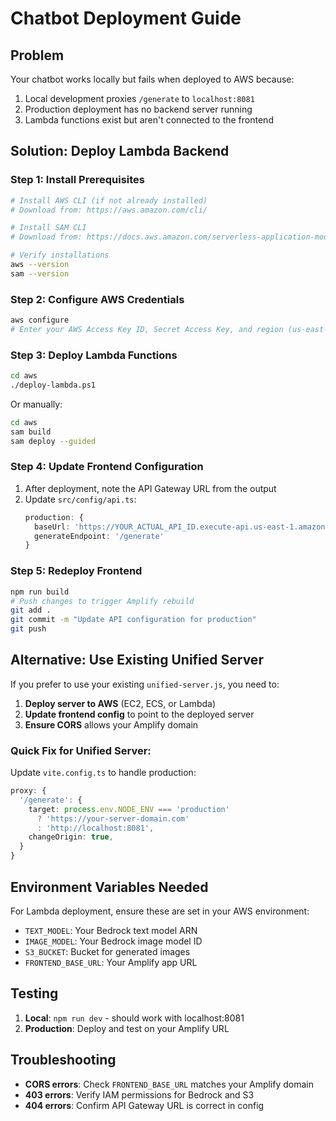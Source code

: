 # Chatbot Deployment Guide

## Problem
Your chatbot works locally but fails when deployed to AWS because:
1. Local development proxies `/generate` to `localhost:8081`
2. Production deployment has no backend server running
3. Lambda functions exist but aren't connected to the frontend

## Solution: Deploy Lambda Backend

### Step 1: Install Prerequisites
```bash
# Install AWS CLI (if not already installed)
# Download from: https://aws.amazon.com/cli/

# Install SAM CLI
# Download from: https://docs.aws.amazon.com/serverless-application-model/latest/developerguide/install-sam-cli.html

# Verify installations
aws --version
sam --version
```

### Step 2: Configure AWS Credentials
```bash
aws configure
# Enter your AWS Access Key ID, Secret Access Key, and region (us-east-1)
```

### Step 3: Deploy Lambda Functions
```bash
cd aws
./deploy-lambda.ps1
```

Or manually:
```bash
cd aws
sam build
sam deploy --guided
```

### Step 4: Update Frontend Configuration
1. After deployment, note the API Gateway URL from the output
2. Update `src/config/api.ts`:
   ```typescript
   production: {
     baseUrl: 'https://YOUR_ACTUAL_API_ID.execute-api.us-east-1.amazonaws.com/dev',
     generateEndpoint: '/generate'
   }
   ```

### Step 5: Redeploy Frontend
```bash
npm run build
# Push changes to trigger Amplify rebuild
git add .
git commit -m "Update API configuration for production"
git push
```

## Alternative: Use Existing Unified Server

If you prefer to use your existing `unified-server.js`, you need to:

1. **Deploy server to AWS** (EC2, ECS, or Lambda)
2. **Update frontend config** to point to the deployed server
3. **Ensure CORS** allows your Amplify domain

### Quick Fix for Unified Server:
Update `vite.config.ts` to handle production:
```typescript
proxy: {
  '/generate': {
    target: process.env.NODE_ENV === 'production' 
      ? 'https://your-server-domain.com' 
      : 'http://localhost:8081',
    changeOrigin: true,
  }
}
```

## Environment Variables Needed

For Lambda deployment, ensure these are set in your AWS environment:
- `TEXT_MODEL`: Your Bedrock text model ARN
- `IMAGE_MODEL`: Your Bedrock image model ID  
- `S3_BUCKET`: Bucket for generated images
- `FRONTEND_BASE_URL`: Your Amplify app URL

## Testing

1. **Local**: `npm run dev` - should work with localhost:8081
2. **Production**: Deploy and test on your Amplify URL

## Troubleshooting

- **CORS errors**: Check `FRONTEND_BASE_URL` matches your Amplify domain
- **403 errors**: Verify IAM permissions for Bedrock and S3
- **404 errors**: Confirm API Gateway URL is correct in config
